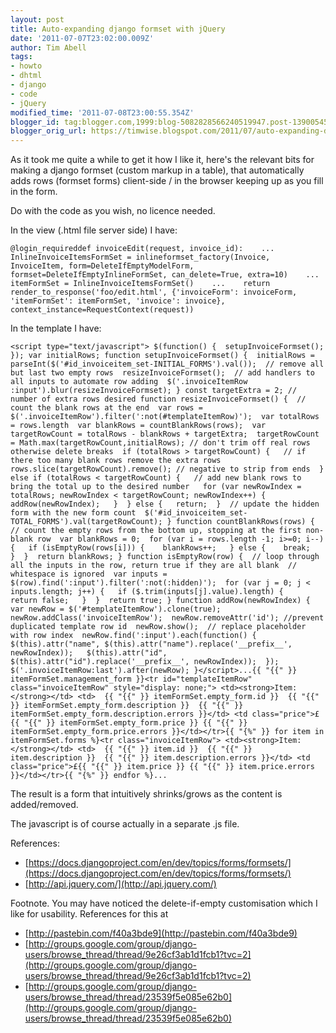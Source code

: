 ```yaml
---
layout: post
title: Auto-expanding django formset with jQuery
date: '2011-07-07T23:02:00.009Z'
author: Tim Abell
tags:
- howto
- dhtml
- django
- code
- jQuery
modified_time: '2011-07-08T23:00:55.354Z'
blogger_id: tag:blogger.com,1999:blog-5082828566240519947.post-1390054549969590161
blogger_orig_url: https://timwise.blogspot.com/2011/07/auto-expanding-django-formset-with.html
---
```


As it took me quite a while to get it how I like it, here's the relevant bits for making a django formset (custom markup in a table), that automatically adds rows (formset forms) client-side / in the browser keeping up as you fill in the form.  

Do with the code as you wish, no licence needed.  

In the view (.html file server side) I have:  

    @login_requireddef invoiceEdit(request, invoice_id):    ...    InlineInvoiceItemsFormSet = inlineformset_factory(Invoice, InvoiceItem, form=DeleteIfEmptyModelForm, formset=DeleteIfEmptyInlineFormSet, can_delete=True, extra=10)    ...    itemFormSet = InlineInvoiceItemsFormSet()    ...    return render_to_response('foo/edit.html', {'invoiceForm': invoiceForm, 'itemFormSet': itemFormSet, 'invoice': invoice}, context_instance=RequestContext(request))

In the template I have:  

    <script type="text/javascript"> $(function() {  setupInvoiceFormset(); }); var initialRows; function setupInvoiceFormset() {  initialRows = parseInt($('#id_invoiceitem_set-INITIAL_FORMS').val());  // remove all but last two empty rows  resizeInvoiceFormset();  // add handlers to all inputs to automate row adding  $('.invoiceItemRow :input').blur(resizeInvoiceFormset); } const targetExtra = 2; // number of extra rows desired function resizeInvoiceFormset() {  // count the blank rows at the end  var rows = $('.invoiceItemRow').filter(':not(#templateItemRow)');  var totalRows = rows.length  var blankRows = countBlankRows(rows);  var targetRowCount = totalRows - blankRows + targetExtra;  targetRowCount = Math.max(targetRowCount,initialRows); // don't trim off real rows otherwise delete breaks  if (totalRows > targetRowCount) {   // if there too many blank rows remove the extra rows   rows.slice(targetRowCount).remove(); // negative to strip from ends  } else if (totalRows < targetRowCount) {   // add new blank rows to bring the total up to the desired number   for (var newRowIndex = totalRows; newRowIndex < targetRowCount; newRowIndex++) {    addRow(newRowIndex);   }  } else {   return;  }  // update the hidden form with the new form count  $('#id_invoiceitem_set-TOTAL_FORMS').val(targetRowCount); } function countBlankRows(rows) {  // count the empty rows from the bottom up, stopping at the first non-blank row  var blankRows = 0;  for (var i = rows.length -1; i>=0; i--) {   if (isEmptyRow(rows[i])) {    blankRows++;   } else {    break;   }  }  return blankRows; } function isEmptyRow(row) {  // loop through all the inputs in the row, return true if they are all blank  // whitespace is ignored  var inputs = $(row).find(':input').filter(':not(:hidden)');  for (var j = 0; j < inputs.length; j++) {   if ($.trim(inputs[j].value).length) {    return false;   }  }  return true; } function addRow(newRowIndex) {  var newRow = $('#templateItemRow').clone(true);  newRow.addClass('invoiceItemRow');  newRow.removeAttr('id'); //prevent duplicated template row id  newRow.show();  // replace placeholder with row index  newRow.find(':input').each(function() {   $(this).attr("name", $(this).attr("name").replace('__prefix__', newRowIndex));   $(this).attr("id", $(this).attr("id").replace('__prefix__', newRowIndex));  });  $('.invoiceItemRow:last').after(newRow); }</script>...{{ "{{" }} itemFormSet.management_form }}<tr id="templateItemRow" class="invoiceItemRow" style="display: none;"> <td><strong>Item:</strong></td> <td>  {{ "{{" }} itemFormSet.empty_form.id }}  {{ "{{" }} itemFormSet.empty_form.description }}  {{ "{{" }} itemFormSet.empty_form.description.errors }}</td> <td class="price">£{{ "{{" }} itemFormSet.empty_form.price }} {{ "{{" }} itemFormSet.empty_form.price.errors }}</td></tr>{{ "{%" }} for item in itemFormSet.forms %}<tr class="invoiceItemRow"> <td><strong>Item:</strong></td> <td>  {{ "{{" }} item.id }}  {{ "{{" }} item.description }}  {{ "{{" }} item.description.errors }}</td> <td class="price">£{{ "{{" }} item.price }} {{ "{{" }} item.price.errors }}</td></tr>{{ "{%" }} endfor %}...

The result is a form that intuitively shrinks/grows as the content is added/removed.  

The javascript is of course actually in a separate .js file.  

References:  

*   [https://docs.djangoproject.com/en/dev/topics/forms/formsets/](https://docs.djangoproject.com/en/dev/topics/forms/formsets/)
*   [http://api.jquery.com/](http://api.jquery.com/)

Footnote. You may have noticed the delete-if-empty customisation which I like for usability. References for this at  

*   [http://pastebin.com/f40a3bde9](http://pastebin.com/f40a3bde9)
*   [http://groups.google.com/group/django-users/browse_thread/thread/9e26cf3ab1d1fcb1?tvc=2](http://groups.google.com/group/django-users/browse_thread/thread/9e26cf3ab1d1fcb1?tvc=2)
*   [http://groups.google.com/group/django-users/browse_thread/thread/23539f5e085e62b0](http://groups.google.com/group/django-users/browse_thread/thread/23539f5e085e62b0)
